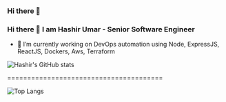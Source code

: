 ### Hi there 👋

### Hi there 👋 I am Hashir Umar - Senior Software Engineer

- 🔭 I’m currently working on DevOps automation using Node, ExpressJS, ReactJS, Dockers, Aws, Terraform

![Hashir's GitHub stats](https://github-readme-stats.vercel.app/api?username=hashir-umar&count_private=true&include_all_commits=true&show_icons=true&theme=radical&hide=contribs,prs)

=======================================

![Top Langs](https://github-readme-stats.vercel.app/api/top-langs/?username=hashir-umar&langs_count=10&layout=compact&show_icons=true&theme=radical)


